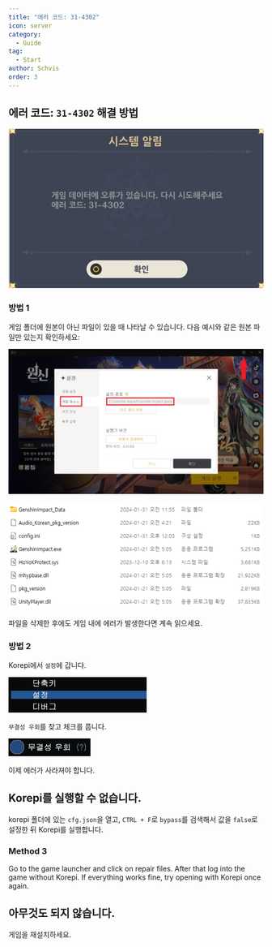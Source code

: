 ```yaml
---
title: "에러 코드: 31-4302"
icon: server
category:
  - Guide
tag:
  - Start
author: Schvis
order: 3
---
```


## 에러 코드: `31-4302` 해결 방법

![](../images/31-4302.png)

### 방법 1

게임 폴더에 원본이 아닌 파일이 있을 때 나타날 수 있습니다. 다음 예시와 같은 원본 파일만 있는지 확인하세요: 

![](../images/launcher.png)

![](../images/folder1.png)

파일을 삭제한 후에도 게임 내에 에러가 발생한다면 계속 읽으세요.

### 방법 2

Korepi에서 `설정`에 갑니다.

![](../images/settings1.png)

`무결성 우회`를 찾고 체크를 풉니다.

![](../images/settings2.png)

이제 에러가 사라져야 합니다.

## Korepi를 실행할 수 없습니다.

korepi 폴더에 있는 `cfg.json`을 열고, `CTRL + F`로 `bypass`를 검색해서 값을 `false`로 설정한 뒤 Korepi를 실행합니다.

### Method 3

Go to the game launcher and click on repair files. After that log into the game without Korepi. If everything works fine, try opening with Korepi once again.

## 아무것도 되지 않습니다.

게임을 재설치하세요.

